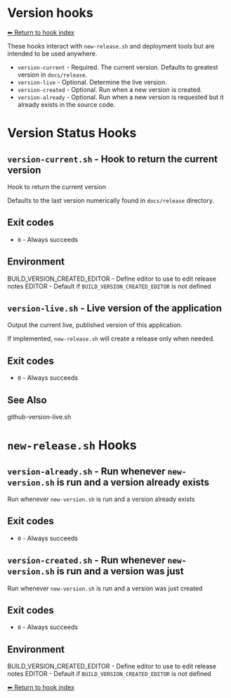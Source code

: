 # Version hooks

[⬅ Return to hook index](index.md)

These hooks interact with `new-release.sh` and deployment tools but are intended to be used anywhere.

- `version-current` - Required. The current version. Defaults to greatest version in `docs/release`.
- `version-live` - Optional. Determine the live version.
- `version-created` - Optional. Run when a new version is created.
- `version-already` - Optional. Run when a new version is requested but it already exists in the source code.

# Version Status Hooks


## `version-current.sh` - Hook to return the current version

Hook to return the current version

Defaults to the last version numerically found in `docs/release` directory.

## Exit codes

- `0` - Always succeeds

## Environment

BUILD_VERSION_CREATED_EDITOR - Define editor to use to edit release notes
EDITOR - Default if `BUILD_VERSION_CREATED_EDITOR` is not defined

## `version-live.sh` - Live version of the application

Output the current live, published version of this application.

If implemented, `new-release.sh` will create a release only when needed.

## Exit codes

- `0` - Always succeeds

## See Also

github-version-live.sh

# `new-release.sh` Hooks


## `version-already.sh` - Run whenever `new-version.sh` is run and a version already exists

Run whenever `new-version.sh` is run and a version already exists

## Exit codes

- `0` - Always succeeds

## `version-created.sh` - Run whenever `new-version.sh` is run and a version was just

Run whenever `new-version.sh` is run and a version was just created

## Exit codes

- `0` - Always succeeds

## Environment

BUILD_VERSION_CREATED_EDITOR - Define editor to use to edit release notes
EDITOR - Default if `BUILD_VERSION_CREATED_EDITOR` is not defined

[⬅ Return to hook index](index.md)
